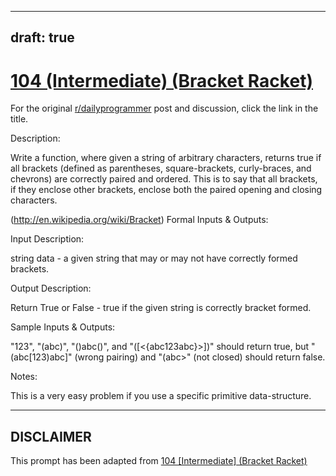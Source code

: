 ---
draft: true
----

# [104 (Intermediate) (Bracket Racket)](https://www.reddit.com/r/dailyprogrammer/comments/11par4/10182012_challenge_104_intermediate_bracket_racket/)

For the original [r/dailyprogrammer](https://www.reddit.com/r/dailyprogrammer/) post and discussion, click the link in the title.

Description:

Write a function, where given a string of arbitrary characters, returns true if all brackets (defined as parentheses, square-brackets, curly-braces, and chevrons) are correctly paired and ordered. This is to say that all brackets, if they enclose other brackets, enclose both the paired opening and closing characters.

(http://en.wikipedia.org/wiki/Bracket)
Formal Inputs & Outputs:

Input Description:

string data - a given string that may or may not have correctly formed brackets.

Output Description:

Return True or False - true if the given string is correctly bracket formed.

Sample Inputs & Outputs:

"123", "(abc)", "()abc()", and "([<{abc123abc}>])" should return true, but "(abc[123)abc]" (wrong pairing) and "(abc>" (not closed) should return false.

Notes:

This is a very easy problem if you use a specific primitive data-structure.


----
## **DISCLAIMER**
This prompt has been adapted from [104 [Intermediate] (Bracket Racket)](https://www.reddit.com/r/dailyprogrammer/comments/11par4/10182012_challenge_104_intermediate_bracket_racket/
)
